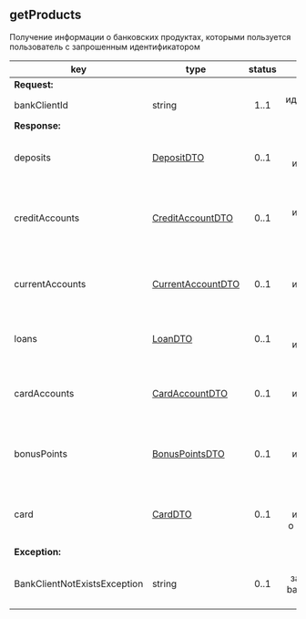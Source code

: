 ## getProducts

Получение информации о банковских продуктах, которыми пользуется пользователь с запрошенным идентификатором

key | type | status | comment
--- | ---- | :----: | ---:
**Request:** | | |
bankClientId | string | 1..1 | идентификатор клиента
**Response:** | | |
deposits | [DepositDTO](#depositdto) | 0..1 | массив объектов с информацией о депозитах
creditAccounts | [CreditAccountDTO](#creditaccountdto) | 0..1 | массив объектов с информацией о счетах кредитных карт
currentAccounts | [CurrentAccountDTO](#currentaccountdto) | 0..1 | массив объектов с информацией о текущих счетах
loans | [LoanDTO](#loandto) | 0..1 | массив объектов с информацией о кредитах
cardAccounts | [CardAccountDTO](#cardaccountdto) | 0..1 | массив объектов с информацией о карточных счетах
bonusPoints | [BonusPointsDTO](#bonuspointsdto) | 0..1 | массив объектов с информацией о бонусных счетах
card | [CardDTO](#carddto) | 0..1 | массив объектов с информацией о пластиковых картах
**Exception:** | | |
BankClientNotExistsException | string | 0..1 | клиент с запрошенным bankClientId не существует
